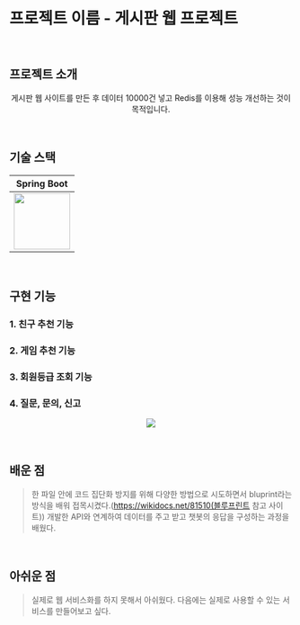 # 프로젝트 이름 - 게시판 웹 프로젝트
<br>

## 프로젝트 소개

<p align="center">
 게시판 웹 사이트를 만든 후 데이터 10000건 넣고 Redis를 이용해 성능 개선하는 것이 목적입니다.
</p>
<br>

## 기술 스택

| Spring Boot |
| :--------: |
|<img src="https://images.velog.io/images/galaxy/post/b501f325-1810-4e26-962e-e66ca0b94ca9/image.png" width="100px">   |
<br>

## 구현 기능

### 1. 친구 추천 기능

### 2. 게임 추천 기능

### 3. 회원등급 조회 기능

### 4. 질문, 문의, 신고

<p align="center">
<img src="https://github.com/pyominmin/ChatBot_Project/blob/main/images/%EA%B8%B0%EB%8A%A5.png">
</p>

<br>

## 배운 점
>  한 파일 안에 코드 집단화 방지를 위해 다양한 방법으로 시도하면서 bluprint라는 방식을 배워 접목시켰다.(https://wikidocs.net/81510(블루프린트 참고 사이트))
> 개발한 API와 연계하여 데이터를 주고 받고 챗봇의 응답을 구성하는 과정을 배웠다.
<br>

## 아쉬운 점
> 실제로 웹 서비스화를 하지 못해서 아쉬웠다. 다음에는 실제로 사용할 수 있는 서비스를 만들어보고 싶다.
